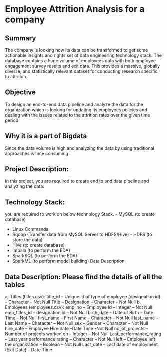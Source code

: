 # Employee Attrition Analysis for a company
## Summary
The company is looking how its data can be transformed to get some actionable insights and rights set of data engineering technology stack. The database contains a huge volume of employees data  with both employee engagement survey results and exit data. This provides a massive, globally diverse, and statistically relevant dataset for conducting research specific to attrition.

## Objective 
To design an end-to-end data pipeline and analyze the data for the organization which is looking for updating its employees policies and dealing with the issues related to the attrition rates over the given time period.

## Why it is a part of Bigdata  
Since the data volume is high and analyzing the data by using traditional approaches is time consuming .


## Project Description:
In this project, you are required to create end to end data pipeline and analyzing the data.

## Technology Stack:
you are required to work on below technology Stack. - MySQL (to create database)
- Linux Commands
- Sqoop (Transfer data from MySQL Server to HDFS/Hive) - HDFS (to store the data)
- Hive (to create database)
- Impala (to perform the EDA)
- SparkSQL (to perform the EDA)
- SparkML (to perform model building)
 Data Description

## Data Description: Please find the details of all the tables
a. Titles (titles.csv):
title_id – Unique id of type of employee (designation id) – Character – Not Null Title – Designation – Character – Not Null
b. Employees (employees.csv):
emp_no – Employee Id – Integer – Not Null
emp_titles_id – designation id – Not Null
birth_date – Date of Birth – Date Time – Not Null
first_name – First Name – Character – Not Null
last_name – Last Name – Character – Not Null
sex – Gender – Character – Not Null
hire_date – Employee Hire date –Date Time -Not Null
no_of_projects – Number of projects worked on – Integer – Not Null Last_performance_rating – Last year performance rating – Character – Not Null left – Employee left the organization – Boolean – Not Null
Last_date - Last date of employment (Exit Date) – Date Time
